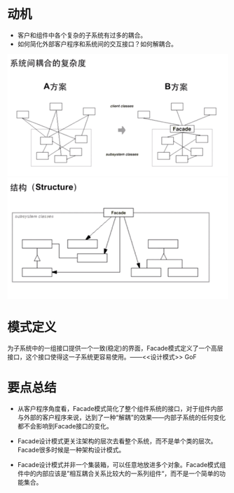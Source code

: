 # 动机

* 客户和组件中各个复杂的子系统有过多的耦合。
* 如何简化外部客户程序和系统间的交互接口？如何解耦合。

![image](https://github.com/wangdongyu1989/Design-pattern/blob/master/image/Facade2.png)
![image](https://github.com/wangdongyu1989/Design-pattern/blob/master/image/Facade1.png)

# 模式定义

为子系统中的一组接口提供一个一致(稳定)的界面，Facade模式定义了一个高层接口，这个接口使得这一子系统更容易使用。——<<设计模式>> GoF

# 要点总结

* 从客户程序角度看，Facade模式简化了整个组件系统的接口，对于组件内部与外部的客户程序来说，达到了一种“解耦”的效果——内部子系统的任何变化都不会影响到Facade接口的变化。

* Facade设计模式更关注架构的层次去看整个系统，而不是单个类的层次。Facade很多时候是一种架构设计模式。

* Facade设计模式并非一个集装箱，可以任意地放进多个对象。Facade模式组件中的内部应该是”相互耦合关系比较大的一系列组件“，而不是一个简单的功能集合。
